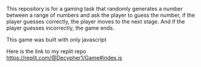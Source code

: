 This repository is for a gaming task that randomly generates a number between a range of numbers  and ask the player to guess the number, if the player guesses correctly, the player moves to the next stage. And if the player guesses incorrectly, the game ends.

This game was built with only javascript

Here is the link to my replit repo
https://replit.com/@Decypher1/Game#index.js